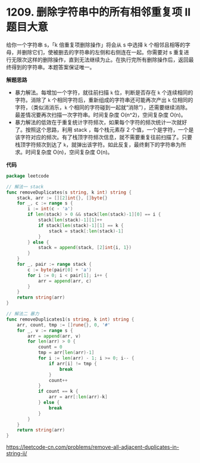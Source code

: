 # 1209. 删除字符串中的所有相邻重复项 II**题目大意** 

给你一个字符串 s，「k 倍重复项删除操作」将会从 s 中选择 k 个相邻且相等的字母，并删除它们，使被删去的字符串的左侧和右侧连在一起。你需要对 s 重复进行无限次这样的删除操作，直到无法继续为止。在执行完所有删除操作后，返回最终得到的字符串。本题答案保证唯一。

**解题思路**

- 暴力解法。每增加一个字符，就往前扫描 `k` 位，判断是否存在 `k` 个连续相同的字符。消除了 `k` 个相同字符后，重新组成的字符串还可能再次产出 `k` 位相同的字符，（类似消消乐，`k` 个相同的字符碰到一起就“消除”），还需要继续消除。最差情况要再次扫描一次字符串。时间复杂度 O(n^2)，空间复杂度 O(n)。
- 暴力解法的低效在于重复统计字符频次，如果每个字符的频次统计一次就好了。按照这个思路，利用 stack ，每个栈元素存 2 个值，一个是字符，一个是该字符对应的频次。有了栈顶字符频次信息，就不需要重复往前扫描了。只要栈顶字符频次到达了 `k`，就弹出该字符。如此反复，最终剩下的字符串为所求。时间复杂度 O(n)，空间复杂度 O(n)。

**代码**

```go
package leetcode

// 解法一 stack
func removeDuplicates(s string, k int) string {
	stack, arr := [][2]int{}, []byte{}
	for _, c := range s {
		i := int(c - 'a')
		if len(stack) > 0 && stack[len(stack)-1][0] == i {
			stack[len(stack)-1][1]++
			if stack[len(stack)-1][1] == k {
				stack = stack[:len(stack)-1]
			}
		} else {
			stack = append(stack, [2]int{i, 1})
		}
	}
	for _, pair := range stack {
		c := byte(pair[0] + 'a')
		for i := 0; i < pair[1]; i++ {
			arr = append(arr, c)
		}
	}
	return string(arr)
}

// 解法二 暴力
func removeDuplicates1(s string, k int) string {
	arr, count, tmp := []rune{}, 0, '#'
	for _, v := range s {
		arr = append(arr, v)
		for len(arr) > 0 {
			count = 0
			tmp = arr[len(arr)-1]
			for i := len(arr) - 1; i >= 0; i-- {
				if arr[i] != tmp {
					break
				}
				count++
			}
			if count == k {
				arr = arr[:len(arr)-k]
			} else {
				break
			}
		}
	}
	return string(arr)
}
```

https://leetcode-cn.com/problems/remove-all-adjacent-duplicates-in-string-ii/